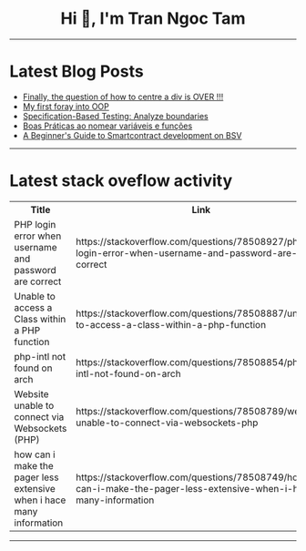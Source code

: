 <h1 align="center">Hi 👋, I'm Tran Ngoc Tam</h1>

---

# Latest Blog Posts 
<!-- BLOG-POST-LIST:START -->
- [Finally, the question of how to centre a div is OVER !!!](https://dev.to/shreyvijayvargiya/finally-the-question-of-how-to-centre-a-div-is-over--32o)
- [My first foray into OOP](https://dev.to/sleepysloth/my-first-foray-into-oop-4mmd)
- [Specification-Based Testing: Analyze boundaries](https://dev.to/tiuwill/specification-based-testing-analyze-boundaries-585h)
- [Boas Práticas ao nomear variáveis e funções](https://dev.to/lliuti/boas-praticas-ao-nomear-variaveis-e-funcoes-3k4l)
- [A Beginner&#39;s Guide to Smartcontract development on BSV](https://dev.to/godwinj/a-beginners-guide-to-smartcontract-development-on-bsv-4d5f)
<!-- BLOG-POST-LIST:END -->

---

# Latest stack oveflow activity
<table>
  <tr><th>Title</th><th>Link</th></tr>
  <!-- STACKOVERFLOW:START --><tr><td>PHP login error when username and password are correct</td><td>https://stackoverflow.com/questions/78508927/php-login-error-when-username-and-password-are-correct</td></tr><tr><td>Unable to access a Class within a PHP function</td><td>https://stackoverflow.com/questions/78508887/unable-to-access-a-class-within-a-php-function</td></tr><tr><td>php-intl not found on arch</td><td>https://stackoverflow.com/questions/78508854/php-intl-not-found-on-arch</td></tr><tr><td>Website unable to connect via Websockets &lpar;PHP&rpar;</td><td>https://stackoverflow.com/questions/78508789/website-unable-to-connect-via-websockets-php</td></tr><tr><td>how can i make the pager less extensive when i hace many information</td><td>https://stackoverflow.com/questions/78508749/how-can-i-make-the-pager-less-extensive-when-i-hace-many-information</td></tr><!-- STACKOVERFLOW:END -->
</table>

---


